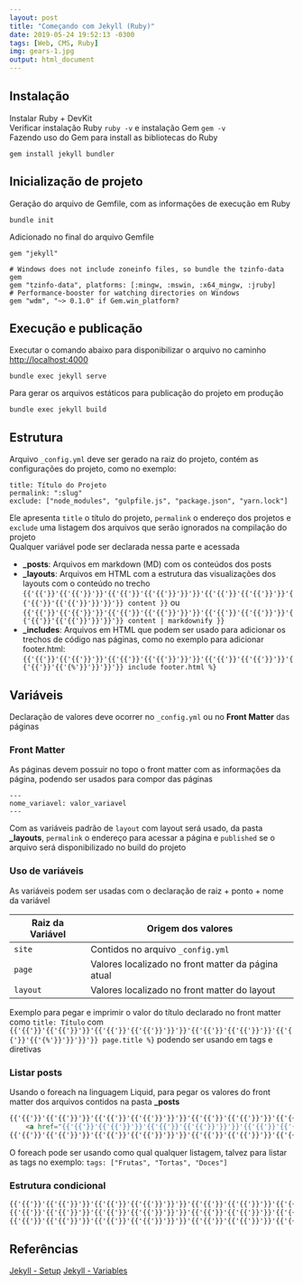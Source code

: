 ```yaml
---
layout: post
title: "Começando com Jekyll (Ruby)"
date: 2019-05-24 19:52:13 -0300
tags: [Web, CMS, Ruby]
img: gears-1.jpg
output: html_document
---
```




## Instalação

Instalar Ruby + DevKit  
Verificar instalação Ruby `ruby -v` e instalação Gem `gem -v`  
Fazendo uso do Gem para install as bibliotecas do Ruby

```shell
gem install jekyll bundler
```

## Inicialização de projeto

Geração do arquivo de Gemfile, com as informações de execução em Ruby

```shell
bundle init
```

Adicionado no final do arquivo Gemfile

```
gem "jekyll"

# Windows does not include zoneinfo files, so bundle the tzinfo-data gem
gem "tzinfo-data", platforms: [:mingw, :mswin, :x64_mingw, :jruby]
# Performance-booster for watching directories on Windows
gem "wdm", "~> 0.1.0" if Gem.win_platform?
```

## Execução e publicação 

Executar o comando abaixo para disponibilizar o arquivo no caminho [http://localhost:4000](http://localhost:4000)

```shell
bundle exec jekyll serve
```

Para gerar os arquivos estáticos para publicação do projeto em produção 

```shell
bundle exec jekyll build
```

## Estrutura

Arquivo `_config.yml` deve ser gerado na raiz do projeto, contém as configurações do projeto, como no exemplo: 

```
title: Título do Projeto
permalink: ":slug"
exclude: ["node_modules", "gulpfile.js", "package.json", "yarn.lock"]    
```

Ele apresenta `title` o título do projeto, `permalink` o endereço dos projetos e `exclude` uma listagem dos arquivos que serão ignorados na compilação do projeto  
Qualquer variável pode ser declarada nessa parte e acessada  

* **_posts**: Arquivos em markdown (MD) com os conteúdos dos posts
* **_layouts**: Arquivos em HTML com a estrutura das visualizações dos layouts com o conteúdo no trecho `{{'{{'}}'{{'{{'}}'}}'{{'{{'}}'{{'{{'}}'}}'}}'{{'{{'}}'{{'{{'}}'}}'{{'{{'}}'{{'{{'}}'}}'}}'}} content }}` ou `{{'{{'}}'{{'{{'}}'}}'{{'{{'}}'{{'{{'}}'}}'}}'{{'{{'}}'{{'{{'}}'}}'{{'{{'}}'{{'{{'}}'}}'}}'}} content | markdownify }}`
* **_includes**: Arquivos em HTML que podem ser usado para adicionar os trechos de código nas páginas, como no exemplo para adicionar footer.html: `{{'{{'}}'{{'{{'}}'}}'{{'{{'}}'{{'{{'}}'}}'}}'{{'{{'}}'{{'{{'}}'}}'{{'{{'}}'{{'{%'}}'}}'}}'}} include footer.html %}`

## Variáveis 

Declaração de valores deve ocorrer no `_config.yml` ou no **Front Matter** das páginas

### Front Matter

As páginas devem possuir no topo o front matter com as informações da página, podendo ser usados para compor das páginas

```
---
nome_variavel: valor_variavel
---
```

Com as variáveis padrão de `layout` com layout será usado, da pasta **_layouts**, `permalink` o endereço para acessar a página e `published` se o arquivo será disponibilizado no build do projeto

### Uso de variáveis 

As variáveis podem ser usadas com o declaração de raiz + ponto + nome da variável

| Raiz da Variável | Origem dos valores |
| --- | --- |
| `site` | Contidos no arquivo `_config.yml` |
| `page` | Valores localizado no front matter da página atual |
| `layout` | Valores localizado no front matter do layout |

Exemplo para pegar e imprimir o valor do título declarado no front matter como `title: Título` com `{{'{{'}}'{{'{{'}}'}}'{{'{{'}}'{{'{{'}}'}}'}}'{{'{{'}}'{{'{{'}}'}}'{{'{{'}}'{{'{%'}}'}}'}}'}} page.title %}` podendo ser usando em tags e diretivas

### Listar posts

Usando o foreach na linguagem Liquid, para pegar os valores do front matter dos arquivos contidos na pasta **_posts**

```html
{{'{{'}}'{{'{{'}}'}}'{{'{{'}}'{{'{{'}}'}}'}}'{{'{{'}}'{{'{{'}}'}}'{{'{{'}}'{{'{%'}}'}}'}}'}} for post in site.posts %}
    <a href="{{'{{'}}'{{'{{'}}'}}'{{'{{'}}'{{'{{'}}'}}'}}'{{'{{'}}'{{'{{'}}'}}'{{'{{'}}'{{'{%'}}'}}'}}'}} post.slug %}">{{'{{'}}'{{'{{'}}'}}'{{'{{'}}'{{'{{'}}'}}'}}'{{'{{'}}'{{'{{'}}'}}'{{'{{'}}'{{'{%'}}'}}'}}'}} post.title %}</p>
{{'{{'}}'{{'{{'}}'}}'{{'{{'}}'{{'{{'}}'}}'}}'{{'{{'}}'{{'{{'}}'}}'{{'{{'}}'{{'{%'}}'}}'}}'}} endfor %}
```

O foreach pode ser usando como qual qualquer listagem, talvez para listar as tags no exemplo: `tags: ["Frutas", "Tortas", "Doces"]`

### Estrutura condicional

```html
{{'{{'}}'{{'{{'}}'}}'{{'{{'}}'{{'{{'}}'}}'}}'{{'{{'}}'{{'{{'}}'}}'{{'{{'}}'{{'{%'}}'}}'}}'}} if post.tipo == "ingredientes" %}
{{'{{'}}'{{'{{'}}'}}'{{'{{'}}'{{'{{'}}'}}'}}'{{'{{'}}'{{'{{'}}'}}'{{'{{'}}'{{'{%'}}'}}'}}'}} elsif post.tipo == "receitas" %}
{{'{{'}}'{{'{{'}}'}}'{{'{{'}}'{{'{{'}}'}}'}}'{{'{{'}}'{{'{{'}}'}}'{{'{{'}}'{{'{%'}}'}}'}}'}} endif %}
```

## Referências 

[Jekyll - Setup](https://jekyllrb.com/docs/step-by-step/01-setup/)
[Jekyll - Variables](https://jekyllrb.com/docs/variables/)
